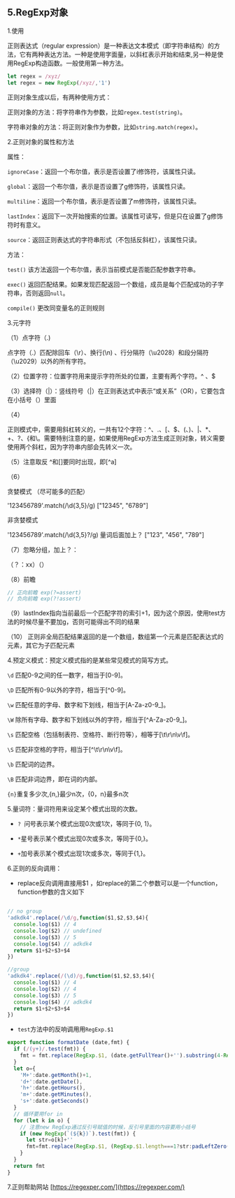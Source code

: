 ## 5.RegExp对象

1.使用

正则表达式（regular expression）是一种表达文本模式（即字符串结构）的方法，它有两种表达方法。一种是使用字面量，以斜杠表示开始和结束,另一种是使用RegExp构造函数。一般使用第一种方法。

```js
let regex = /xyz/
let regex = new RegExp(/xyz/,'1')
```

正则对象生成以后，有两种使用方式：

正则对象的方法：将字符串作为参数，比如`regex.test(string)`。

字符串对象的方法：将正则对象作为参数，比如`string.match(regex)`。

2.正则对象的属性和方法

属性：

`ignoreCase`：返回一个布尔值，表示是否设置了i修饰符，该属性只读。

`global`：返回一个布尔值，表示是否设置了g修饰符，该属性只读。

`multiline`：返回一个布尔值，表示是否设置了m修饰符，该属性只读。

`lastIndex`：返回下一次开始搜索的位置。该属性可读写，但是只在设置了g修饰符时有意义。

`source`：返回正则表达式的字符串形式（不包括反斜杠），该属性只读。

方法：

`test()` 该方法返回一个布尔值，表示当前模式是否能匹配参数字符串。

`exec()` 返回匹配结果。如果发现匹配返回一个数组，成员是每个匹配成功的子字符串，否则返回`null`。

`compile()` 更改同变量名的正则规则

3.元字符

（1）点字符（.)

点字符（.）匹配除回车（\r）、换行(\n) 、行分隔符（\u2028）和段分隔符（\u2029）以外的所有字符。

（2）位置字符：位置字符用来提示字符所处的位置，主要有两个字符。^ 、$

（3）选择符（|）：竖线符号（|）在正则表达式中表示“或关系”（OR），它要包含在小括号（）里面

（4）

正则模式中，需要用斜杠转义的，一共有12个字符：^、.、[、$、(、)、|、*、+、?、{和\\。需要特别注意的是，如果使用RegExp方法生成正则对象，转义需要使用两个斜杠，因为字符串内部会先转义一次。

（5）注意取反 ^和[]要同时出现，即[^a]

（6） 

贪婪模式 （尽可能多的匹配）

'123456789'.match(/\d{3,5}/g)      ["12345", "6789"]

非贪婪模式

'123456789'.match(/\d{3,5}?/g)  量词后面加上？ ["123", "456", "789"]  

（7）忽略分组，加上？：

（？：xx）（）

（8）前瞻

```js
// 正向前瞻 exp(?=assert)
// 负向前瞻 exp(?!assert)
```


（9）lastIndex指向当前最后一个匹配字符的索引+1，因为这个原因，使用test方法的时候尽量不要加g，否则可能得出不同的结果

（10） 正则非全局匹配结果返回的是一个数组，数组第一个元素是匹配表达式的元素，其它为子匹配元素

4.预定义模式：预定义模式指的是某些常见模式的简写方式。

`\d` 匹配0-9之间的任一数字，相当于[0-9]。

`\D` 匹配所有0-9以外的字符，相当于[^0-9]。

`\w` 匹配任意的字母、数字和下划线，相当于[A-Za-z0-9_]。

`\W` 除所有字母、数字和下划线以外的字符，相当于[^A-Za-z0-9_]。

`\s` 匹配空格（包括制表符、空格符、断行符等），相等于[\t\r\n\v\f]。

`\S` 匹配非空格的字符，相当于[^\t\r\n\v\f]。

`\b` 匹配词的边界。

`\B` 匹配非词边界，即在词的内部。

`{n}`重复多少次,{n,}最少n次，{0，n}最多n次

5.量词符：量词符用来设定某个模式出现的次数。

* `? `问号表示某个模式出现0次或1次，等同于{0, 1}。

* `*`星号表示某个模式出现0次或多次，等同于{0,}。

* `+`加号表示某个模式出现1次或多次，等同于{1,}。

6.正则的反向调用：
* replace反向调用直接用$1 ，如replace的第二个参数可以是一个function，function参数的含义如下
<img :src="$withBase('/assets/regexp.png')">

```js
// no group
'adkdk4'.replace(/\d/g,function($1,$2,$3,$4){
  console.log($1) // 4
  console.log($2) // undefined
  console.log($3) // 5
  console.log($4) // adkdk4
  return $1+$2+$3+$4 
})

//group
'adkdk4'.replace(/(\d)/g,function($1,$2,$3,$4){
  console.log($1) // 4
  console.log($2) // 4
  console.log($3) // 5
  console.log($4) // adkdk4
  return $1+$2+$3+$4 
})
```


* `test`方法中的反响调用用`RegExp.$1`
```js
export function formatDate (date,fmt) {
  if (/(y+)/.test(fmt)) {
    fmt = fmt.replace(RegExp.$1, (date.getFullYear()+'').substring(4-RegExp.$1.length))
  }
  let o={
    'M+':date.getMonth()+1,
    'd+':date.getDate(),
    'h+':date.getHours(),
    'm+':date.getMinutes(),
    's+':date.getSeconds()
  }
  // 循环要用for in
  for (let k in o) {
    // 注意new RegExp通过反引号赋值的时候，反引号里面的内容要用小括号
    if (new RegExp(`(${k})`).test(fmt)) {
      let str=o[k]+''
      fmt=fmt.replace(RegExp.$1, (RegExp.$1.length===1?str:padLeftZero(str)))
    }
  }
  return fmt
}
```

7.正则帮助网站 [https://regexper.com/](https://regexper.com/)


